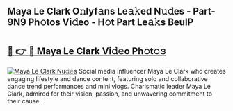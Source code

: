 ## Maya Le Clark O𝚗lyf𝚊ns Le𝚊𝚔ed N𝚞𝚍es - Part-9N9 Ph𝚘tos Vi𝚍eo - H𝚘t Part Le𝚊𝚔s BeuIP

# <h2><a href="http://hf8wbr.feru.top/?c=Maya+Le+Clark">🔗 👉 🔴 Maya Le Clark Vi𝚍𝚎o Ph𝚘t𝚘𝚜</a></h2>

[![Maya Le Clark Nu𝚍𝚎s](https://i.imgur.com/0TWrTi3.gif)](http://hf8wbr.feru.top/?c=Maya+Le+Clark)
Social media influencer Maya Le Clark who creates engaging lifestyle and dance content, featuring solo and collaborative dance trend performances and mini vlogs. Charismatic leader Maya Le Clark, admired for their vision, passion, and unwavering commitment to their cause. 
